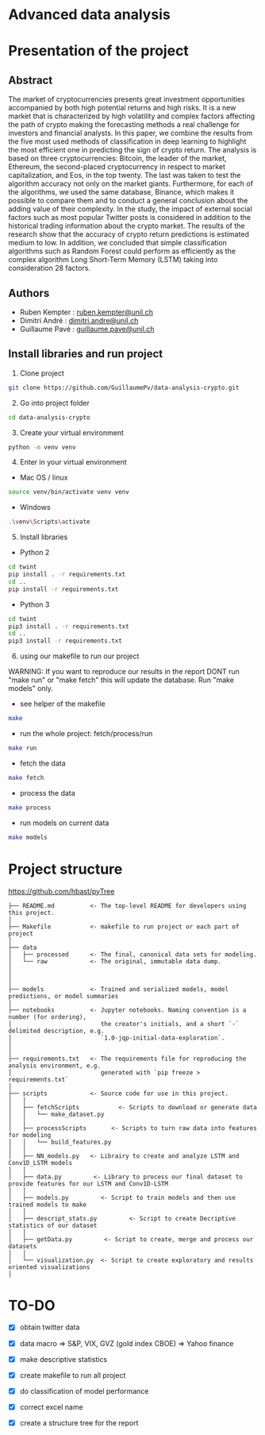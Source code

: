 # Advanced data analysis

# Presentation of the project

## Abstract

The market of cryptocurrencies presents great investment opportunities accompanied by both high potential returns and high risks. It is a new market that is characterized by high volatility and complex factors affecting the path of crypto making the forecasting methods a real challenge for investors and financial analysts. In this paper, we combine the results from the five most used methods of classification in deep learning to highlight the most efficient one in predicting the sign of crypto return. The analysis is based on three cryptocurrencies: Bitcoin, the leader of the market, Ethereum, the second-placed cryptocurrency in respect to market capitalization, and Eos, in the top twenty. The last was taken to test the algorithm accuracy not only on the market giants. Furthermore, for each of the algorithms, we used the same database, Binance, which makes it possible to compare them and to conduct a general conclusion about the adding value of their complexity. In the study, the impact of external social factors such as most popular Twitter posts is considered in addition to the historical trading information about the crypto market. The results of the research show that the accuracy of crypto return predictions is estimated medium to low. In addition, we concluded that simple classification algorithms such as Random Forest could perform as efficiently as the complex algorithm Long Short-Term Memory (LSTM) taking into consideration 28 factors.

## Authors

* Ruben Kempter : ruben.kempter@unil.ch
* Dimitri André : dimitri.andre@unil.ch
* Guillaume Pavé : guillaume.pave@unil.ch

## Install libraries and run project

1) Clone project

```bash
git clone https://github.com/GuillaumePv/data-analysis-crypto.git
```

2) Go into project folder

```bash
cd data-analysis-crypto
```

3) Create your virtual environment

```bash
python -m venv venv
```

4) Enter in your virtual environment

* Mac OS / linux
```bash
source venv/bin/activate venv venv
```

* Windows
```bash
.\venv\Scripts\activate
```

5) Install libraries

* Python 2
```bash
cd twint
pip install . -r requirements.txt
cd ..
pip install -r requirements.txt
```

* Python 3
```bash
cd twint
pip3 install . -r requirements.txt
cd ..
pip3 install -r requirements.txt
```

6) using our makefile to run our project

WARNING: If you want to reproduce our results in the report DONT run "make run" or "make fetch" this will update the database. Run "make models" only.

* see helper of the makefile
```bash
make
```
* run the whole project: fetch/process/run 

```bash
make run
```

* fetch the data
```bash
make fetch
```

* process the data
```bash
make process
```

* run models on current data
```bash
make models
```

# Project structure
https://github.com/hbast/pyTree

```
├── README.md          <- The top-level README for developers using this project.
│
├── Makefile           <- makefile to run project or each part of project
│
├── data
│   ├── processed      <- The final, canonical data sets for modeling.
│   └── raw            <- The original, immutable data dump.
│
│
│
├── models             <- Trained and serialized models, model predictions, or model summaries
│
├── notebooks          <- Jupyter notebooks. Naming convention is a number (for ordering),
│                         the creator's initials, and a short `-` delimited description, e.g.
│                         `1.0-jqp-initial-data-exploration`.
│
│
├── requirements.txt   <- The requirements file for reproducing the analysis environment, e.g.
│                         generated with `pip freeze > requirements.txt`
│
├── scripts            <- Source code for use in this project.
│   │
│   ├── fetchScripts           <- Scripts to download or generate data
│   │   └── make_dataset.py
│   │
│   ├── processScripts       <- Scripts to turn raw data into features for modeling
│   │   └── build_features.py
│   │
│   ├── NN_models.py   <- Librairy to create and analyze LSTM and Conv1D_LSTM models
│   │
│   ├── data.py         <- Library to process our final dataset to provide features for our LSTM and Conv1D-LSTM
│   │
│   ├── models.py         <- Script to train models and then use trained models to make
│   │
│   ├── descript_stats.py         <- Script to create Decriptive statistics of our dataset
│   │
│   ├── getData.py         <- Script to create, merge and process our datasets
│   │
│   └── visualization.py  <- Script to create exploratory and results oriented visualizations
│
```
# TO-DO
- [x] obtain twitter data
- [x] data macro => S&P, VIX, GVZ (gold index CBOE) => Yahoo finance
- [x] make descriptive statistics
- [x] create makefile to run all project
- [x] do classification of model performance
- [x] correct excel name
- [x] create a structure tree for the report



